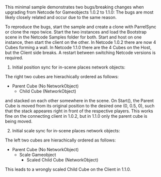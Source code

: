 This minimal sample demonstrates two bugs/breaking changes when upgrading from Netcode for Gameobjects 1.0.2 to 1.1.0:
The bugs are most likely closely related and occur due to the same reason.

To reproduce the bugs, start the sample and create a clone with ParrelSync or clone the repo twice. 
Start the two instances and load the Bootstrap scene in the Netcode Samples folder for both. 
Start and host on one instance, then start the client on the other. 
In Netcode 1.0.2 there are now 4 Cubes forming a wall.
In Netcode 1.1.0 there are the 4 Cubes on the Host, but the Client side breaks.
A restart between switching Netcode versions is required.

1. Initial position sync for in-scene places network objects:

The right two cubes are hierachically ordered as follows:
- Parent Cube (No NetworkObject)
  - Child Cube (NetworkObject)

and stacked on each other somewhere in the scene. 
On Start(), the Parent Cube is moved from its original position to the desired one (0, 0.5, 0), 
such that the stack appeares right in front of the respective players. 
This works fine on the connecting client in 1.0.2, but in 1.1.0 only the parent cube is being moved. 

2. Initial scale sync for in-scene places network objects:

The left two cubes are hierachically ordered as follows:
- Parent Cube (No NetworkObject)
  - Scale Gameobject 
    - Scaled Child Cube (NetworkObject)
 
This leads to a wrongly scaled Child Cube on the Client in 1.1.0. 
